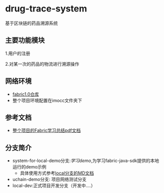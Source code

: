 # drug-trace-system
基于区块链的药品溯源系统

## 主要功能模块
1.用户的注册

2.对某一次的药品的物流进行溯源操作
## 网络环境
* [fabric1.0仓库](https://github.com/kvenLin/fabric1.0.git)
* 整个项目环境配置在imocc文件夹下
## 参考文档
* [整个项目的Fabric学习总结pdf文档](https://github.com/kvenLin/drug-trace-system/blob/master/src/main/resources/学习文档/Fabric1.0学习总结.pdf)
## 分支简介
* system-for-local-demo分支:*学习demo*,为学习fabric-java-sdk提供的本地运行的demo示例
    * 具体使用方式参考[local分支的MD文档](https://github.com/kvenLin/drug-trace-system/tree/system-for-local-demo)
* uchain-demo分支: 项目网络测试分支
* local-dev:正式项目开发分支（开发中....）

